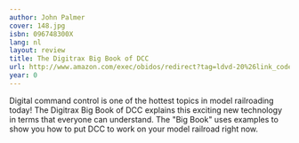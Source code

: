 ```yaml
---
author: John Palmer
cover: 148.jpg
isbn: 096748300X
lang: nl
layout: review
title: The Digitrax Big Book of DCC
url: http://www.amazon.com/exec/obidos/redirect?tag=ldvd-20%26link_code=xm2%26camp=2025%26creative=165953%26path=http://www.amazon.com/gp/redirect.html%253fASIN=096748300X%2526tag=ldvd-20%2526lcode=xm2%2526cID=2025%2526ccmID=165953%2526location=/o/ASIN/096748300X%25253FSubscriptionId=0VJDVJ14KM0P0VXDCQ82
year: 0
---
```


Digital command control is one of the hottest topics in model railroading today! The Digitrax Big Book of DCC explains this exciting new technology in terms that everyone can understand. The "Big Book" uses examples to show you how to put DCC to work on your model railroad right now.
